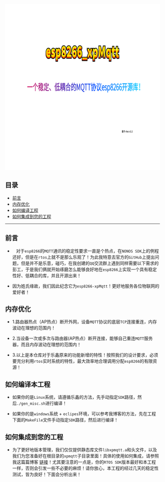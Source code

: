

<p align="center">
  <img src="png/banner.png" width="820px" height="540px" alt="Banner" />
</p>
 


目录
--------------

* [前言](#前言)
* [内存优化](#内存优化)
* [如何编译工程](#如何编译工程)
* [如何集成到您的工程](#如何集成到您的工程)




--------------
## 前言

- &nbsp;&nbsp;&nbsp;对于`esp8266`的`MQTT`通讯的稳定性要求一直是个热点，在`NONOS SDK`上的例程还好，但是在`rtos`上就不是那么乐观了！为此我特意去官方的`GitHub`上提出问题，但是并不是乐意，碰巧，在我创建的`QQ`交流群上遇到同样需要以下需求的彭工，于是我们俩就开始琢磨怎么能够良好地在`esp8266`上实现一个具有稳定性好、低耦合的库，并且开源出来！

- 因为姓氏缘故，我们因此纪念它为`esp8266-xpMqtt`！更好地服务各位物联网的爱好者！
  
  
## 内存优化
  
- 1.路由器热点（AP热点）断开外网，设备`MQTT`协议的底层`TCP`连接重连，内存波动在理想的范围内！

- 2.当设备一次或多次与路由器(AP热点）断开连接，能够自己重连`MQTT`服务器，而且内存波动在理想的范围内！
 
- 3.以上是本仓库对于乐鑫原来的功能新增的特性！按照我们的设计要求，必须要充分利用`rtos`实时系统的特性，最大效率地合理调用分配`esp8266`的有限资源！

## 如何编译本工程

- 如果你的是`Linux`系统，请遵循乐鑫的方法，先手动指定`SDK`路径，然后`./gen_misc.sh`进行编译！

- 如果你的是`windows`系统 + `eclipes`环境，可以参考我博客的方法，先在工程下面的`MakeFile`文件手动指定`SDK`路径，然后进行编译！

## 如何集成到您的工程

- 为了更好地版本管理，我们仅仅提供静态库文件`libxpmqtt.a`和头文件，以及我们为您准备好在根目录的`xpmqtt`子目录里面！具体的使用如何集成，请参照我这篇篇博客 [链接](https://blog.csdn.net/xh870189248/article/details/80909216)！尤其要注意的一点是，你的`RTOS SDK`版本最好和本工程一样，否则会引发一些不必要的麻烦！请你放心，本工程的经过几天的稳定性测试，皆为良好！下面会分析出来！

